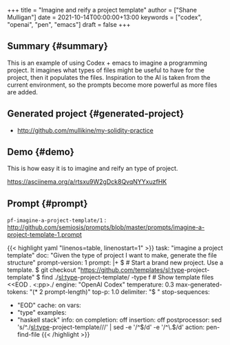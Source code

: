 +++
title = "Imagine and reify a project template"
author = ["Shane Mulligan"]
date = 2021-10-14T00:00:00+13:00
keywords = ["codex", "openai", "pen", "emacs"]
draft = false
+++

## Summary {#summary}

This is an example of using Codex + emacs to
imagine a programming project. It imagines
what types of files might be useful to have
for the project, then it populates the files.
Inspiration to the AI is taken from the
current environment, so the prompts become
more powerful as more files are added.


## Generated project {#generated-project}

-   <http://github.com/mullikine/my-solidity-practice>


## Demo {#demo}

This is how easy it is to imagine and reify an type of project.

<!-- Play on asciinema.com -->
<!-- <a title="asciinema recording" href="https://asciinema.org/a/rtsxu9W2gDck8QvqNYYxuzfHK" target="_blank"><img alt="asciinema recording" src="https://asciinema.org/a/rtsxu9W2gDck8QvqNYYxuzfHK.svg" /></a> -->
<!-- Play on the blog -->
<script src="https://asciinema.org/a/rtsxu9W2gDck8QvqNYYxuzfHK.js" id="asciicast-rtsxu9W2gDck8QvqNYYxuzfHK" async></script>

<https://asciinema.org/a/rtsxu9W2gDck8QvqNYYxuzfHK>


## Prompt {#prompt}

`pf-imagine-a-project-template/1`
: <http://github.com/semiosis/prompts/blob/master/prompts/imagine-a-project-template-1.prompt>

<!--listend-->

{{< highlight yaml "linenos=table, linenostart=1" >}}
task: "imagine a project template"
doc: "Given the type of project I want to make, generate the file structure"
prompt-version: 1
prompt: |+
    $ # Start a brand new <type> project. Use a template.
    $ git checkout "https://github.com/templates/<sl:type>-project-template"
    $ find ./<sl:type>-project-template/ -type f # Show template files <<EOD
    .
    <:pp>./
engine: "OpenAI Codex"
temperature: 0.3
max-generated-tokens: "(* 2 prompt-length)"
top-p: 1.0
delimiter: "$ "
stop-sequences:
- "EOD"
cache: on
vars:
- "type"
examples:
- "haskell stack"
info: on
completion: off
insertion: off
postprocessor: sed 's/^\.\/<sl:type>-project-template\///' | sed -e '/^$/d' -e '/^\.$/d'
action: pen-find-file
{{< /highlight >}}